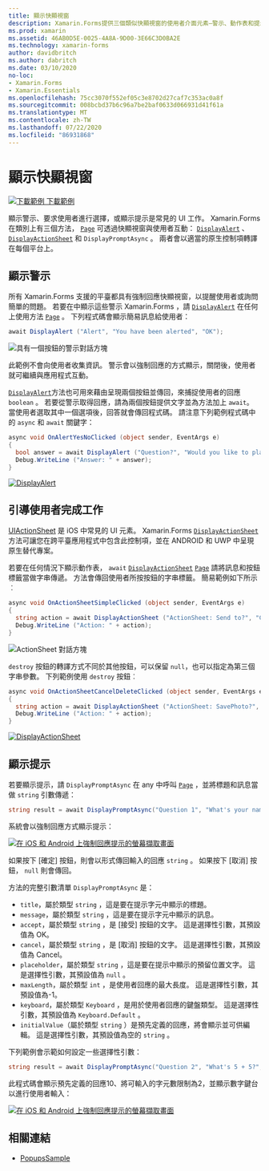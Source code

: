 ```yaml
---
title: 顯示快顯視窗
description: Xamarin.Forms提供三個類似快顯視窗的使用者介面元素–警示、動作表和提示。 本文示範如何使用警示、動作表和提示 Api 來顯示對話方塊，以詢問使用者簡單的問題、引導使用者完成工作，以及顯示提示。
ms.prod: xamarin
ms.assetid: 46AB0D5E-0025-4A8A-9D00-3E66C3D0BA2E
ms.technology: xamarin-forms
author: davidbritch
ms.author: dabritch
ms.date: 03/10/2020
no-loc:
- Xamarin.Forms
- Xamarin.Essentials
ms.openlocfilehash: 75cc3070f552ef05c3e8702d27caf7c353ac0a8f
ms.sourcegitcommit: 008bcbd37b6c96a7be2baf0633d066931d41f61a
ms.translationtype: MT
ms.contentlocale: zh-TW
ms.lasthandoff: 07/22/2020
ms.locfileid: "86931868"
---
```

# <a name="display-pop-ups"></a>顯示快顯視窗

[![下載範例](~/media/shared/download.png) 下載範例](https://docs.microsoft.com/samples/xamarin/xamarin-forms-samples/navigation-pop-ups)

顯示警示、要求使用者進行選擇，或顯示提示是常見的 UI 工作。 Xamarin.Forms在類別上有三個方法， [`Page`](xref:Xamarin.Forms.Page) 可透過快顯視窗與使用者互動： [`DisplayAlert`](xref:Xamarin.Forms.Page.DisplayAlert*) 、 [`DisplayActionSheet`](xref:Xamarin.Forms.Page.DisplayActionSheet*) 和 `DisplayPromptAsync` 。 兩者會以適當的原生控制項轉譯在每個平台上。

## <a name="display-an-alert"></a>顯示警示

所有 Xamarin.Forms 支援的平臺都具有強制回應快顯視窗，以提醒使用者或詢問簡單的問題。 若要在中顯示這些警示 Xamarin.Forms ，請 [`DisplayAlert`](xref:Xamarin.Forms.Page.DisplayAlert*) 在任何上使用方法 [`Page`](xref:Xamarin.Forms.Page) 。 下列程式碼會顯示簡易訊息給使用者：

```csharp
await DisplayAlert ("Alert", "You have been alerted", "OK");
```

![具有一個按鈕的警示對話方塊](pop-ups-images/alert.png)

此範例不會向使用者收集資訊。 警示會以強制回應的方式顯示，關閉後，使用者就可繼續與應用程式互動。

[`DisplayAlert`](xref:Xamarin.Forms.Page.DisplayAlert*)方法也可用來藉由呈現兩個按鈕並傳回，來捕捉使用者的回應 `boolean` 。 若要從警示取得回應，請為兩個按鈕提供文字並為方法加上 `await`。 當使用者選取其中一個選項後，回答就會傳回程式碼。 請注意下列範例程式碼中的 `async` 和 `await` 關鍵字：

```csharp
async void OnAlertYesNoClicked (object sender, EventArgs e)
{
  bool answer = await DisplayAlert ("Question?", "Would you like to play a game", "Yes", "No");
  Debug.WriteLine ("Answer: " + answer);
}
```

[![DisplayAlert](pop-ups-images/alert2-sml.png "有兩個按鈕的警示對話方塊")](pop-ups-images/alert2.png#lightbox "有兩個按鈕的警示對話方塊")

## <a name="guide-users-through-tasks"></a>引導使用者完成工作

[UIActionSheet](https://developer.apple.com/library/ios/documentation/uikit/reference/uiactionsheet_class/Reference/Reference.html) 是 iOS 中常見的 UI 元素。 Xamarin.Forms [`DisplayActionSheet`](xref:Xamarin.Forms.Page.DisplayActionSheet*) 方法可讓您在跨平臺應用程式中包含此控制項，並在 ANDROID 和 UWP 中呈現原生替代專案。

若要在任何情況下顯示動作表， `await` [`DisplayActionSheet`](xref:Xamarin.Forms.Page.DisplayActionSheet*) [`Page`](xref:Xamarin.Forms.Page) 請將訊息和按鈕標籤當做字串傳遞。 方法會傳回使用者所按按鈕的字串標籤。 簡易範例如下所示︰

```csharp
async void OnActionSheetSimpleClicked (object sender, EventArgs e)
{
  string action = await DisplayActionSheet ("ActionSheet: Send to?", "Cancel", null, "Email", "Twitter", "Facebook");
  Debug.WriteLine ("Action: " + action);
}
```

![ActionSheet 對話方塊](pop-ups-images/action.png)

`destroy` 按鈕的轉譯方式不同於其他按鈕，可以保留 `null`，也可以指定為第三個字串參數。 下列範例使用 `destroy` 按鈕︰

```csharp
async void OnActionSheetCancelDeleteClicked (object sender, EventArgs e)
{
  string action = await DisplayActionSheet ("ActionSheet: SavePhoto?", "Cancel", "Delete", "Photo Roll", "Email");
  Debug.WriteLine ("Action: " + action);
}
```

[![DisplayActionSheet](pop-ups-images/action2-sml.png "具有損毀按鈕的動作表對話方塊")](pop-ups-images/action2.png#lightbox "具有損毀按鈕的動作表對話方塊")

## <a name="display-a-prompt"></a>顯示提示

若要顯示提示，請 `DisplayPromptAsync` 在 any 中呼叫 [`Page`](xref:Xamarin.Forms.Page) ，並將標題和訊息當做 `string` 引數傳遞：

```csharp
string result = await DisplayPromptAsync("Question 1", "What's your name?");
```

系統會以強制回應方式顯示提示：

[![在 iOS 和 Android 上強制回應提示的螢幕擷取畫面](pop-ups-images/simple-prompt.png "強制回應提示")](pop-ups-images/simple-prompt-large.png#lightbox "強制回應提示")

如果按下 [確定] 按鈕，則會以形式傳回輸入的回應 `string` 。 如果按下 [取消] 按鈕， `null` 則會傳回。

方法的完整引數清單 `DisplayPromptAsync` 是：

- `title`，屬於類型 `string` ，這是要在提示字元中顯示的標題。
- `message`，屬於類型 `string` ，這是要在提示字元中顯示的訊息。
- `accept`，屬於類型 `string` ，是 [接受] 按鈕的文字。 這是選擇性引數，其預設值為 OK。
- `cancel`，屬於類型 `string` ，是 [取消] 按鈕的文字。 這是選擇性引數，其預設值為 Cancel。
- `placeholder`，屬於類型 `string` ，這是要在提示中顯示的預留位置文字。 這是選擇性引數，其預設值為 `null` 。
- `maxLength`，屬於類型 `int` ，是使用者回應的最大長度。 這是選擇性引數，其預設值為-1。
- `keyboard`，屬於類型 `Keyboard` ，是用於使用者回應的鍵盤類型。 這是選擇性引數，其預設值為 `Keyboard.Default` 。
- `initialValue`（屬於類型 `string` ）是預先定義的回應，將會顯示並可供編輯。 這是選擇性引數，其預設值為空的 `string` 。

下列範例會示範如何設定一些選擇性引數：

```csharp
string result = await DisplayPromptAsync("Question 2", "What's 5 + 5?", initialValue: "10", maxLength: 2, keyboard: Keyboard.Numeric);
```

此程式碼會顯示預先定義的回應10、將可輸入的字元數限制為2，並顯示數字鍵台以進行使用者輸入：

[![在 iOS 和 Android 上強制回應提示的螢幕擷取畫面](pop-ups-images/keyboard-prompt.png "強制回應提示")](pop-ups-images/keyboard-prompt-large.png#lightbox "強制回應提示")

## <a name="related-links"></a>相關連結

- [PopupsSample](https://docs.microsoft.com/samples/xamarin/xamarin-forms-samples/navigation-pop-ups)
